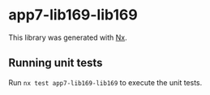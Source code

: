 # app7-lib169-lib169

This library was generated with [Nx](https://nx.dev).

## Running unit tests

Run `nx test app7-lib169-lib169` to execute the unit tests.
